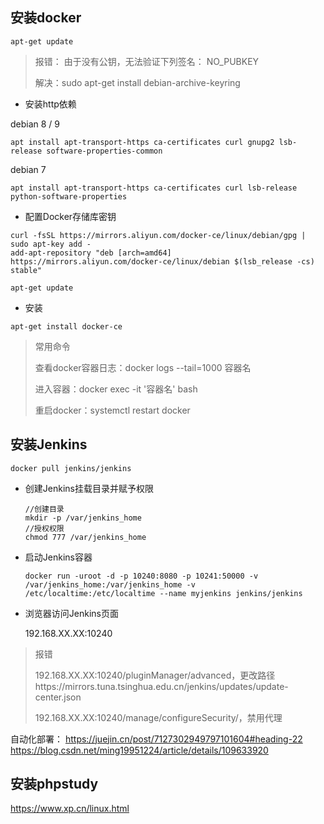 ## 安装docker

```
apt-get update
```

> 报错： 由于没有公钥，无法验证下列签名： NO_PUBKEY 
>
> 解决：sudo apt-get install debian-archive-keyring 

- 安装http依赖

debian 8 / 9

```
apt install apt-transport-https ca-certificates curl gnupg2 lsb-release software-properties-common
```

debian 7

```shell
apt install apt-transport-https ca-certificates curl lsb-release python-software-properties
```

- 配置Docker存储库密钥

```
curl -fsSL https://mirrors.aliyun.com/docker-ce/linux/debian/gpg | sudo apt-key add -
add-apt-repository "deb [arch=amd64] https://mirrors.aliyun.com/docker-ce/linux/debian $(lsb_release -cs) stable"
```

```
apt-get update
```

- 安装

```
apt-get install docker-ce
```

> 常用命令
>
> 查看docker容器日志：docker logs --tail=1000 容器名
>
> 进入容器：docker exec -it '容器名' bash
>
> 重启docker：systemctl restart docker

## 安装Jenkins

```
docker pull jenkins/jenkins
```

- 创建Jenkins挂载目录并赋予权限

  ```
  //创建目录
  mkdir -p /var/jenkins_home
  //授权权限
  chmod 777 /var/jenkins_home
  ```

- 启动Jenkins容器

  ```
  docker run -uroot -d -p 10240:8080 -p 10241:50000 -v /var/jenkins_home:/var/jenkins_home -v /etc/localtime:/etc/localtime --name myjenkins jenkins/jenkins
  ```

- 浏览器访问Jenkins页面

  192.168.XX.XX:10240

> 报错
>
> 192.168.XX.XX:10240/pluginManager/advanced，更改路径https://mirrors.tuna.tsinghua.edu.cn/jenkins/updates/update-center.json
>
> 192.168.XX.XX:10240/manage/configureSecurity/，禁用代理

自动化部署：
https://juejin.cn/post/7127302949797101604#heading-22
https://blog.csdn.net/ming19951224/article/details/109633920

## 安装phpstudy

https://www.xp.cn/linux.html